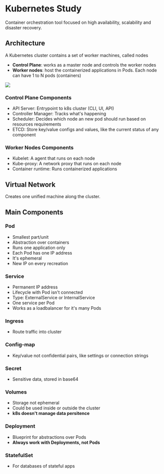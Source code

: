 # Kubernetes Study

Container orchestration tool focused on high availability, scalability and disaster recovery.

## Architecture

A Kubernetes cluster contains a set of worker machines, called nodes
- **Control Plane**: works as a master node and controls the worker nodes
- **Worker nodes**: host the containerized applications in Pods. Each node can have 1 to N pods (containers)

![](https://d33wubrfki0l68.cloudfront.net/2475489eaf20163ec0f54ddc1d92aa8d4c87c96b/e7c81/images/docs/components-of-kubernetes.svg)

### Control Plane Components

- API Server: Entrypoint to k8s cluster (CLI, UI, API)
- Controller Manager: Tracks what's happening
- Scheduler: Decides which node an new pod should run based on resources requirements
- ETCD: Store key/value configs and values, like the current status of any component

### Worker Nodes Components

- Kubelet: A agent that runs on each node
- Kube-proxy: A network proxy that runs on each node
- Container runtime: Runs containerized applications

## Virtual Network

Creates one unified machine along the cluster.

## Main Components

### Pod

- Smallest part/unit
- Abstraction over containers
- Runs one application only
- Each Pod has one IP address
- It's ephemeral
- New IP on every recreation

### Service

- Permanent IP address
- Lifecycle with Pod isn't connected
- Type: ExternalService or InternalService
- One service per Pod
- Works as a loadbalancer for it's many Pods

### Ingress

- Route traffic into cluster

### Config-map

- Key/value not confidential pairs, like settings or connection strings

### Secret

- Sensitive data, stored in base64

### Volumes

- Storage not ephemeral
- Could be used inside or outside the cluster
- **k8s doesn't manage data persitence**

### Deployment

- Blueprint for abstractions over Pods
- **Always work with Deployments, not Pods**

### StatefulSet

- For databases of stateful apps